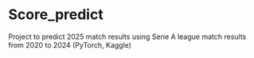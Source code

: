 # Score_predict
Project to predict 2025 match results using Serie A league match results from 2020 to 2024 (PyTorch, Kaggle)
